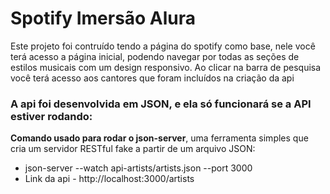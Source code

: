 # Spotify Imersão Alura
Este projeto foi contruído tendo a página do spotify como base, nele você terá acesso a página inicial, podendo navegar por todas as seções de estilos musicais com um design responsivo.
Ao clicar na barra de pesquisa você terá acesso aos cantores que foram incluídos na criação da api 

### A api foi desenvolvida em JSON, e ela só funcionará se a API estiver rodando:

**Comando usado para rodar o json-server**, uma ferramenta simples que cria um servidor RESTful fake a partir de um arquivo JSON: <br>
- json-server --watch api-artists/artists.json --port 3000
- Link da api - http://localhost:3000/artists
